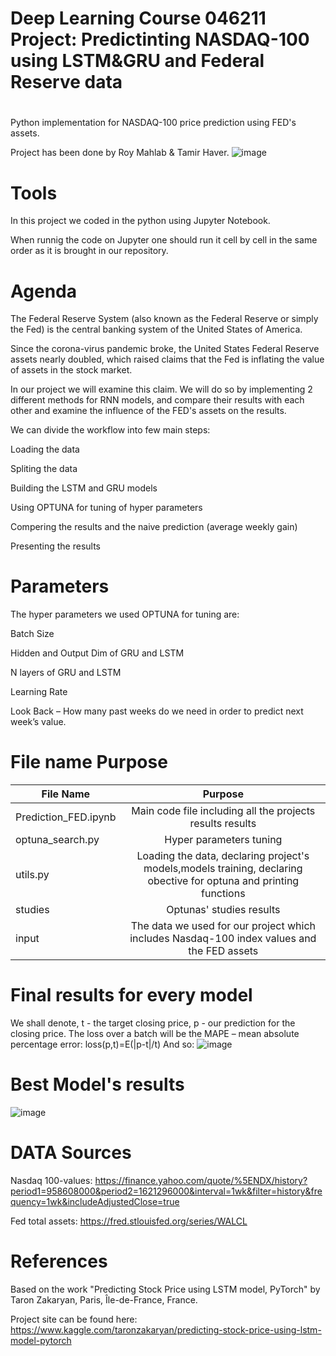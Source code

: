 # Deep Learning Course 046211 Project: Predictinting NASDAQ-100 using LSTM&GRU and Federal Reserve data
#
Python implementation for NASDAQ-100 price prediction using FED's assets.

Project has been done by Roy Mahlab & Tamir Haver.
![image](https://user-images.githubusercontent.com/66019798/123539089-ac170280-d740-11eb-8720-c61655529faa.png)


# Tools 

In this project we coded in the python using Jupyter Notebook.

When runnig the code on Jupyter one should run it cell by cell in the same order as it is brought in our repository.

# Agenda
The Federal Reserve System (also known as the Federal Reserve or simply the Fed) is the central banking system of the United States of America.

Since the corona-virus pandemic broke, the United States Federal Reserve 
assets nearly doubled, which raised claims that the Fed is inflating the value of assets in the stock market.

In our project we will examine this claim. We will do so by implementing 2 different methods for RNN models, and compare their results with
each other and examine the influence of the FED's assets on the results.

We can divide the workflow into few main steps:

Loading the data

Spliting the data

Building the LSTM and GRU models

Using OPTUNA for tuning of hyper parameters

Compering the results and the naive prediction (average weekly gain)

Presenting the results

# Parameters
The hyper parameters we used OPTUNA for tuning are:

Batch Size

Hidden and Output Dim of GRU and LSTM

N layers of GRU and LSTM

Learning Rate

Look Back – How many past weeks do we need in order to predict next week’s value.
# File name	Purpose
| File Name        | Purpose           |
| ---------------- |:-----------------:|
| Prediction_FED.ipynb | Main code file including all the projects results results  |
| optuna_search.py | Hyper parameters tuning    |
| utils.py         | Loading the data, declaring project's models,models training, declaring obective for optuna and printing functions  | 
| studies          | Optunas' studies results |
| input            | The data we used for our project which includes Nasdaq-100 index values and the FED assets|  
# Final results for every model 
We shall denote, t - the target closing price, p - our prediction for the closing price.
The loss over a batch will be the MAPE – mean absolute percentage error:
loss(p,t)=E(|p-t|/t)
And so:
![image](https://user-images.githubusercontent.com/66019798/124432375-3af7d080-dd7a-11eb-8da1-7ceffee9b390.png)
# Best Model's results 


![image](https://user-images.githubusercontent.com/66019798/124432568-71355000-dd7a-11eb-834c-96cbf28bab94.png)



# DATA Sources
Nasdaq 100-values:
https://finance.yahoo.com/quote/%5ENDX/history?period1=958608000&period2=1621296000&interval=1wk&filter=history&frequency=1wk&includeAdjustedClose=true

Fed total assets:
https://fred.stlouisfed.org/series/WALCL

# References
Based on the work "Predicting Stock Price using LSTM model, PyTorch" by Taron Zakaryan, Paris, Île-de-France, France.

Project site can be found here: https://www.kaggle.com/taronzakaryan/predicting-stock-price-using-lstm-model-pytorch
